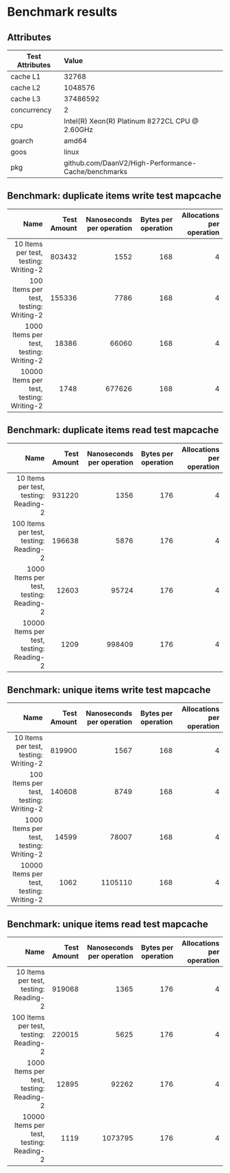 # Benchmark results

## Attributes

|Test Attributes|Value|
|---------------|:-----|
|cache L1|32768|
|cache L2|1048576|
|cache L3|37486592|
|concurrency|2|
|cpu|Intel(R) Xeon(R) Platinum 8272CL CPU @ 2.60GHz|
|goarch|amd64|
|goos|linux|
|pkg|github.com/DaanV2/High-Performance-Cache/benchmarks|

## Benchmark: duplicate items write test mapcache 

|Name|Test Amount|Nanoseconds per operation|Bytes per operation|Allocations per operation|
|----:|---:|---:|---:|---:|
|10 Items per test, testing: Writing-2|803432|1552|168|4|
|100 Items per test, testing: Writing-2|155336|7786|168|4|
|1000 Items per test, testing: Writing-2|18386|66060|168|4|
|10000 Items per test, testing: Writing-2|1748|677626|168|4|

## Benchmark: duplicate items read test mapcache 

|Name|Test Amount|Nanoseconds per operation|Bytes per operation|Allocations per operation|
|----:|---:|---:|---:|---:|
|10 Items per test, testing: Reading-2|931220|1356|176|4|
|100 Items per test, testing: Reading-2|196638|5876|176|4|
|1000 Items per test, testing: Reading-2|12603|95724|176|4|
|10000 Items per test, testing: Reading-2|1209|998409|176|4|

## Benchmark: unique items write test mapcache 

|Name|Test Amount|Nanoseconds per operation|Bytes per operation|Allocations per operation|
|----:|---:|---:|---:|---:|
|10 Items per test, testing: Writing-2|819900|1567|168|4|
|100 Items per test, testing: Writing-2|140608|8749|168|4|
|1000 Items per test, testing: Writing-2|14599|78007|168|4|
|10000 Items per test, testing: Writing-2|1062|1105110|168|4|

## Benchmark: unique items read test mapcache 

|Name|Test Amount|Nanoseconds per operation|Bytes per operation|Allocations per operation|
|----:|---:|---:|---:|---:|
|10 Items per test, testing: Reading-2|919068|1365|176|4|
|100 Items per test, testing: Reading-2|220015|5625|176|4|
|1000 Items per test, testing: Reading-2|12895|92262|176|4|
|10000 Items per test, testing: Reading-2|1119|1073795|176|4|

